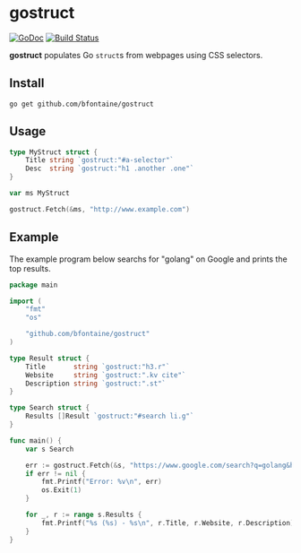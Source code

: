 # gostruct

[![GoDoc](https://godoc.org/github.com/bfontaine/gostruct?status.svg)](https://godoc.org/github.com/bfontaine/gostruct)
[![Build Status](https://travis-ci.org/bfontaine/gostruct.svg?branch=master)](https://travis-ci.org/bfontaine/gostruct)

**gostruct** populates Go `struct`s from webpages using CSS selectors.

[goquery]: https://github.com/PuerkitoBio/goquery

## Install

    go get github.com/bfontaine/gostruct

## Usage

```go
type MyStruct struct {
    Title string `gostruct:"#a-selector"`
    Desc  string `gostruct:"h1 .another .one"`
}

var ms MyStruct

gostruct.Fetch(&ms, "http://www.example.com")
```

## Example

The example program below searchs for "golang" on Google and prints the top
results.

```go
package main

import (
    "fmt"
    "os"

    "github.com/bfontaine/gostruct"
)

type Result struct {
    Title       string `gostruct:"h3.r"`
    Website     string `gostruct:".kv cite"`
    Description string `gostruct:".st"`
}

type Search struct {
    Results []Result `gostruct:"#search li.g"`
}

func main() {
    var s Search

    err := gostruct.Fetch(&s, "https://www.google.com/search?q=golang&hl=en")
    if err != nil {
        fmt.Printf("Error: %v\n", err)
        os.Exit(1)
    }

    for _, r := range s.Results {
        fmt.Printf("%s (%s) - %s\n", r.Title, r.Website, r.Description)
    }
}
```
